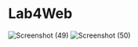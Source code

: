 # Lab4Web
![Screenshot (49)](https://github.com/user-attachments/assets/c2ff90ab-201b-4d67-94f6-0bc5203f7375)
![Screenshot (50)](https://github.com/user-attachments/assets/2956acbb-3cd0-48df-8090-bd8dfb81dbb4)

